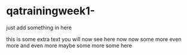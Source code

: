 # qatrainingweek1-
just add something in here

this is some extra text you will now see here now 
now some more 
even more 
and even more
maybe some more 
some here 
